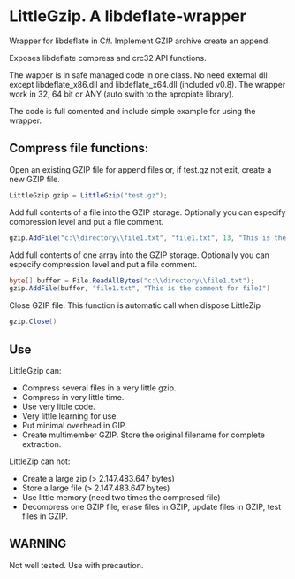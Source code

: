 # LittleGzip. A libdeflate-wrapper
Wrapper for libdeflate in C#. Implement GZIP archive create an append.

Exposes libdeflate compress and crc32 API functions.

The wapper is in safe managed code in one class. No need external dll except libdeflate_x86.dll and libdeflate_x64.dll (included v0.8). The wrapper work in 32, 64 bit or ANY (auto swith to the apropiate library).

The code is full comented and include simple example for using the wrapper.
## Compress file functions:
Open an existing GZIP file for append files or, if test.gz not exit, create a new GZIP file.
```C#
LittleGzip gzip = LittleGzip("test.gz");
```

Add full contents of a file into the GZIP storage. Optionally you can especify compression level and put a file comment.
```C#
gzip.AddFile("c:\\directory\\file1.txt", "file1.txt", 13, "This is the comment for file1")
```

Add full contents of one array into the GZIP storage. Optionally you can especify compression level and put a file comment.
```C#
byte[] buffer = File.ReadAllBytes("c:\\directory\\file1.txt");
gzip.AddFile(buffer, "file1.txt", "This is the comment for file1")
```

Close GZIP file. This function is automatic call when dispose LittleZip
```C#
gzip.Close()
```

## Use
LittleGzip can:
- Compress several files in a very little gzip.
- Compress in very little time.
- Use very little code.
- Very little learning for use.
- Put minimal overhead in GIP. 
- Create multimember GZIP. Store the original filename for complete extraction.

LittleZip can not:
- Create a large zip (> 2.147.483.647 bytes)
- Store a large file (> 2.147.483.647 bytes)
- Use little memory (need two times the compresed file)
- Decompress one GZIP file, erase files in GZIP, update files in GZIP, test files in GZIP.

## WARNING
Not well tested. Use with precaution.
